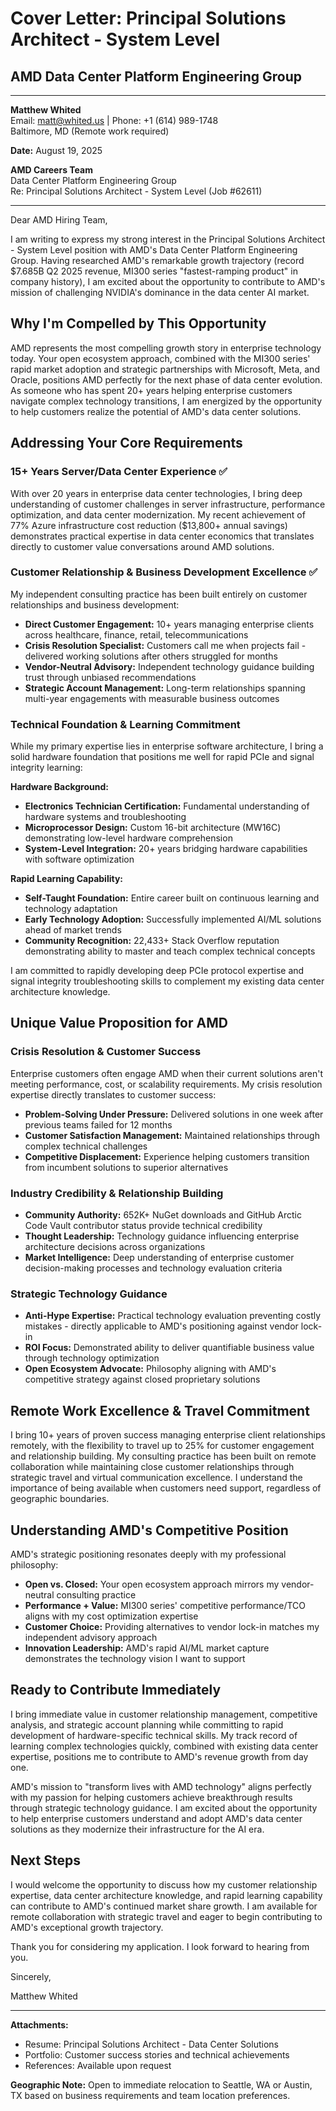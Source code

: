 # Cover Letter: Principal Solutions Architect - System Level
## AMD Data Center Platform Engineering Group

---

**Matthew Whited**  
Email: matt@whited.us | Phone: +1 (614) 989-1748  
Baltimore, MD (Remote work required)

**Date:** August 19, 2025

**AMD Careers Team**  
Data Center Platform Engineering Group  
Re: Principal Solutions Architect - System Level (Job #62611)

---

Dear AMD Hiring Team,

I am writing to express my strong interest in the Principal Solutions Architect - System Level position with AMD's Data Center Platform Engineering Group. Having researched AMD's remarkable growth trajectory (record $7.685B Q2 2025 revenue, MI300 series "fastest-ramping product" in company history), I am excited about the opportunity to contribute to AMD's mission of challenging NVIDIA's dominance in the data center AI market.

## Why I'm Compelled by This Opportunity

AMD represents the most compelling growth story in enterprise technology today. Your open ecosystem approach, combined with the MI300 series' rapid market adoption and strategic partnerships with Microsoft, Meta, and Oracle, positions AMD perfectly for the next phase of data center evolution. As someone who has spent 20+ years helping enterprise customers navigate complex technology transitions, I am energized by the opportunity to help customers realize the potential of AMD's data center solutions.

## Addressing Your Core Requirements

### 15+ Years Server/Data Center Experience ✅
With over 20 years in enterprise data center technologies, I bring deep understanding of customer challenges in server infrastructure, performance optimization, and data center modernization. My recent achievement of 77% Azure infrastructure cost reduction ($13,800+ annual savings) demonstrates practical expertise in data center economics that translates directly to customer value conversations around AMD solutions.

### Customer Relationship & Business Development Excellence ✅
My independent consulting practice has been built entirely on customer relationships and business development:
- **Direct Customer Engagement:** 10+ years managing enterprise clients across healthcare, finance, retail, telecommunications
- **Crisis Resolution Specialist:** Customers call me when projects fail - delivered working solutions after others struggled for months
- **Vendor-Neutral Advisory:** Independent technology guidance building trust through unbiased recommendations
- **Strategic Account Management:** Long-term relationships spanning multi-year engagements with measurable business outcomes

### Technical Foundation & Learning Commitment
While my primary expertise lies in enterprise software architecture, I bring a solid hardware foundation that positions me well for rapid PCIe and signal integrity learning:

**Hardware Background:**
- **Electronics Technician Certification:** Fundamental understanding of hardware systems and troubleshooting
- **Microprocessor Design:** Custom 16-bit architecture (MW16C) demonstrating low-level hardware comprehension
- **System-Level Integration:** 20+ years bridging hardware capabilities with software optimization

**Rapid Learning Capability:**
- **Self-Taught Foundation:** Entire career built on continuous learning and technology adaptation
- **Early Technology Adoption:** Successfully implemented AI/ML solutions ahead of market trends
- **Community Recognition:** 22,433+ Stack Overflow reputation demonstrating ability to master and teach complex technical concepts

I am committed to rapidly developing deep PCIe protocol expertise and signal integrity troubleshooting skills to complement my existing data center architecture knowledge.

## Unique Value Proposition for AMD

### Crisis Resolution & Customer Success
Enterprise customers often engage AMD when their current solutions aren't meeting performance, cost, or scalability requirements. My crisis resolution expertise directly translates to customer success:
- **Problem-Solving Under Pressure:** Delivered solutions in one week after previous teams failed for 12 months
- **Customer Satisfaction Management:** Maintained relationships through complex technical challenges
- **Competitive Displacement:** Experience helping customers transition from incumbent solutions to superior alternatives

### Industry Credibility & Relationship Building
- **Community Authority:** 652K+ NuGet downloads and GitHub Arctic Code Vault contributor status provide technical credibility
- **Thought Leadership:** Technology guidance influencing enterprise architecture decisions across organizations
- **Market Intelligence:** Deep understanding of enterprise customer decision-making processes and technology evaluation criteria

### Strategic Technology Guidance
- **Anti-Hype Expertise:** Practical technology evaluation preventing costly mistakes - directly applicable to AMD's positioning against vendor lock-in
- **ROI Focus:** Demonstrated ability to deliver quantifiable business value through technology optimization
- **Open Ecosystem Advocate:** Philosophy aligning with AMD's competitive strategy against closed proprietary solutions

## Remote Work Excellence & Travel Commitment

I bring 10+ years of proven success managing enterprise client relationships remotely, with the flexibility to travel up to 25% for customer engagement and relationship building. My consulting practice has been built on remote collaboration while maintaining close customer relationships through strategic travel and virtual communication excellence. I understand the importance of being available when customers need support, regardless of geographic boundaries.

## Understanding AMD's Competitive Position

AMD's strategic positioning resonates deeply with my professional philosophy:
- **Open vs. Closed:** Your open ecosystem approach mirrors my vendor-neutral consulting practice
- **Performance + Value:** MI300 series' competitive performance/TCO aligns with my cost optimization expertise
- **Customer Choice:** Providing alternatives to vendor lock-in matches my independent advisory approach
- **Innovation Leadership:** AMD's rapid AI/ML market capture demonstrates the technology vision I want to support

## Ready to Contribute Immediately

I bring immediate value in customer relationship management, competitive analysis, and strategic account planning while committing to rapid development of hardware-specific technical skills. My track record of learning complex technologies quickly, combined with existing data center expertise, positions me to contribute to AMD's revenue growth from day one.

AMD's mission to "transform lives with AMD technology" aligns perfectly with my passion for helping customers achieve breakthrough results through strategic technology guidance. I am excited about the opportunity to help enterprise customers understand and adopt AMD's data center solutions as they modernize their infrastructure for the AI era.

## Next Steps

I would welcome the opportunity to discuss how my customer relationship expertise, data center architecture knowledge, and rapid learning capability can contribute to AMD's continued market share growth. I am available for remote collaboration with strategic travel and eager to begin contributing to AMD's exceptional growth trajectory.

Thank you for considering my application. I look forward to hearing from you.

Sincerely,

Matthew Whited

---

**Attachments:**
- Resume: Principal Solutions Architect - Data Center Solutions
- Portfolio: Customer success stories and technical achievements
- References: Available upon request

**Geographic Note:** Open to immediate relocation to Seattle, WA or Austin, TX based on business requirements and team location preferences.